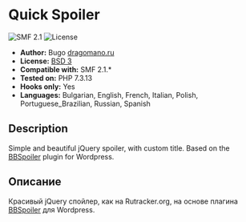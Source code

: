 # Quick Spoiler
![SMF 2.1](https://img.shields.io/badge/SMF-2.1-ed6033.svg?style=flat)
![License](https://img.shields.io/github/license/dragomano/quick-spoiler)

* **Author:** Bugo [dragomano.ru](https://dragomano.ru/mods/quick-spoiler)
* **License:** [BSD 3](https://github.com/dragomano/Quick-Spoiler/blob/master/LICENSE)
* **Compatible with:** SMF 2.1.*
* **Tested on:** PHP 7.3.13
* **Hooks only:** Yes
* **Languages:** Bulgarian, English, French, Italian, Polish, Portuguese_Brazilian, Russian, Spanish

## Description
Simple and beautiful jQuery spoiler, with custom title. Based on the [BBSpoiler](http://www.wordpressplugins.ru/posts/bbspoiler.html) plugin for Wordpress.

## Описание
Красивый jQuery спойлер, как на Rutracker.org, на основе плагина [BBSpoiler](http://www.wordpressplugins.ru/posts/bbspoiler.html) для Wordpress.